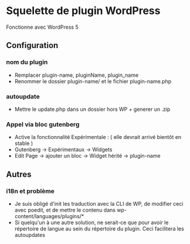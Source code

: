 # Squelette de plugin WordPress
Fonctionne avec WordPress 5 

## Configuration
### nom du plugin
- Remplacer plugin-name, pluginName, plugin_name 
- Renommer le dossier plugin-name/ et le fichier plugin-name.php

### autoupdate
- Mettre le update.php dans un dossier hors WP  + generer un .zip

### Appel via bloc gutenberg 
- Active la fonctionnalité Expérimentale : ( elle devrait arrivé bientôt en stable ) 
- Gutenberg -> Expérimentaux -> Widgets
- Edit Page -> ajouter un bloc -> Widget hérité -> plugin-name

## Autres
### i18n et problème 
- Je suis obligé d'init les traduction avec la CLI de WP, de modifier ceci avec poedit, et de mettre le contenu dans wp-content/languages/plugins/*
- Si quelqu'un à une autre solution, ne serait-ce que pour avoir le répertoire de langue au sein du répertoire du plugin. Ceci facilitera les autoupdates
